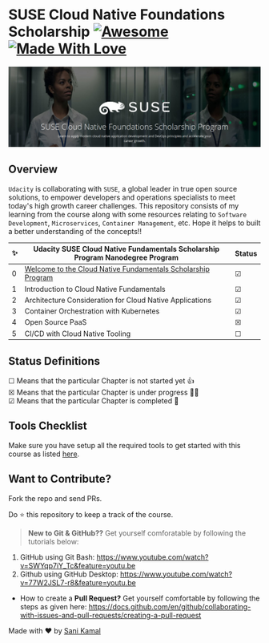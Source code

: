 # SUSE Cloud Native Foundations Scholarship [![Awesome](https://cdn.rawgit.com/sindresorhus/awesome/d7305f38d29fed78fa85652e3a63e154dd8e8829/media/badge.svg)](https://github.com/sindresorhus/awesome)[![Made With Love](https://img.shields.io/badge/Made%20With-Love-orange.svg)](https://github.com/chetanraj/awesome-github-badges) 
![Suse-Banner](baner.png)
## Overview

`Udacity` is collaborating with `SUSE`, a global leader in true open source solutions, to empower developers and operations specialists to meet today's high growth career challenges. This repository consists of my learning from the course along with some resources relating to `Software Development`, `Microservices`, `Container Management`, etc. Hope it helps to built a better understanding of the concepts!!


✨| Udacity SUSE Cloud Native Fundamentals Scholarship Program Nanodegree Program | Status
--- | ---| ---
0 | [Welcome to the Cloud Native Fundamentals Scholarship Program](https://github.com/sanikamal/suse-cloud-native-foundations-scholarship-2021/blob/main/lesson-pdf/welcome.pdf) |  &#9745;
1 | Introduction to Cloud Native Fundamentals |  &#9745;
2 | Architecture Consideration for Cloud Native Applications |  &#9745;
3 | Container Orchestration with Kubernetes |  &#9745;
4 | Open Source PaaS |  &#9746;
5 | CI/CD with Cloud Native Tooling |  &#9744;

## Status Definitions
 &#9744; Means that the particular Chapter is not started yet 👍 <br>
 &#9746; Means that the particular Chapter is under progress 👨‍💻 <br>
 &#9745; Means that the particular Chapter is completed 🎉
 
## Tools Checklist
Make sure you have setup all the required tools to get started with this course as listed [here](https://github.com/sanikamal/suse-cloud-native-foundations-scholarship-2021/blob/main/tools.md).
 
 ## Want to Contribute?
 Fork the repo and send PRs.
 
 Do :star: this repository to keep a track of the course. 
 

> **New to Git & GitHub??** Get yourself comforatable by following the tutorials below:
  1. GitHub using Git Bash: https://www.youtube.com/watch?v=SWYqp7iY_Tc&feature=youtu.be
  2. Github using GitHub Desktop: https://www.youtube.com/watch?v=77W2JSL7-r8&feature=youtu.be
  
- How to create a **Pull Request?** Get yourself comfortable by following the steps as given here: https://docs.github.com/en/github/collaborating-with-issues-and-pull-requests/creating-a-pull-request


 Made with :heart: by [Sani Kamal](https://github.com/sanikamal)
 



 
